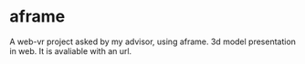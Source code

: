# aframe
A web-vr project asked by my advisor, using aframe.
3d model presentation in web.
It is avaliable with an url.

